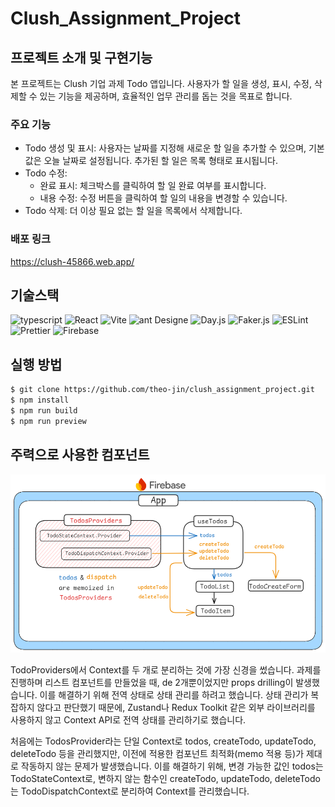 # Clush_Assignment_Project

## 프로젝트 소개 및 구현기능

본 프로젝트는 Clush 기업 과제 Todo 앱입니다. 사용자가 할 일을 생성, 표시, 수정, 삭제할 수 있는 기능을 제공하며, 효율적인 업무 관리를 돕는 것을 목표로 합니다.

### 주요 기능

- Todo 생성 및 표시: 사용자는 날짜를 지정해 새로운 할 일을 추가할 수 있으며, 기본값은 오늘 날짜로 설정됩니다. 추가된 할 일은 목록 형태로 표시됩니다.
- Todo 수정:
  - 완료 표시: 체크박스를 클릭하여 할 일 완료 여부를 표시합니다.
  - 내용 수정: 수정 버튼을 클릭하여 할 일의 내용을 변경할 수 있습니다.
- Todo 삭제: 더 이상 필요 없는 할 일을 목록에서 삭제합니다.

### 배포 링크

https://clush-45866.web.app/

## 기술스택

<img src="https://img.shields.io/badge/typescript-3178C6?&logo=typescript&logoColor=white"  alt="typescript">
<img src="https://img.shields.io/badge/React-61DAFB?&logo=React&logoColor=white"  alt="React">
<img src="https://img.shields.io/badge/Vite-646CFF?&logo=vite&logoColor=white"  alt="Vite">
<img src="https://img.shields.io/badge/Ant Design-0170FE?&logo=antdesign&logoColor=white"  alt="ant Designe">
<img src="https://img.shields.io/badge/Day.js-ff5f4c
?&logo=Color=white"  alt="Day.js">
<img src="https://img.shields.io/badge/Faker.js-10b77f
?&logo=Color=white"  alt="Faker.js">
<img src="https://img.shields.io/badge/ESLint-4B32C3?&logo=ESLint&logoColor=white"  alt="ESLint">
<img src="https://img.shields.io/badge/Prettier-F7B93E?&logo=Prettier&logoColor=white"  alt="Prettier">
<img src="https://img.shields.io/badge/Firebase-DD2C00?&logo=firebase&logoColor=white" alt="Firebase">

## 실행 방법

```sh
$ git clone https://github.com/theo-jin/clush_assignment_project.git
$ npm install
$ npm run build
$ npm run preview
```

## 주력으로 사용한 컴포넌트

![alt text](image.png)

TodoProviders에서 Context를 두 개로 분리하는 것에 가장 신경을 썼습니다. 과제를 진행하며 리스트 컴포넌트를 만들었을 때, de 2개뿐이었지만 props drilling이 발생했습니다. 이를 해결하기 위해 전역 상태로 상태 관리를 하려고 했습니다. 상태 관리가 복잡하지 않다고 판단했기 때문에, Zustand나 Redux Toolkit 같은 외부 라이브러리를 사용하지 않고 Context API로 전역 상태를 관리하기로 했습니다.

처음에는 TodosProvider라는 단일 Context로 todos, createTodo, updateTodo, deleteTodo 등을 관리했지만, 이전에 적용한 컴포넌트 최적화(memo 적용 등)가 제대로 작동하지 않는 문제가 발생했습니다. 이를 해결하기 위해, 변경 가능한 값인 todos는 TodoStateContext로, 변하지 않는 함수인 createTodo, updateTodo, deleteTodo는 TodoDispatchContext로 분리하여 Context를 관리했습니다.
